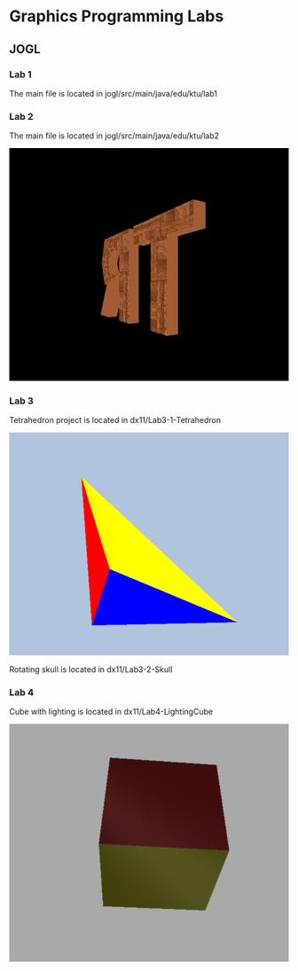 # Graphics Programming Labs

## JOGL

### Lab 1
The main file is located in jogl/src/main/java/edu/ktu/lab1

### Lab 2
The main file is located in jogl/src/main/java/edu/ktu/lab2

![](jogl/screenshot.png)

### Lab 3
Tetrahedron project is located in dx11/Lab3-1-Tetrahedron

![](dx11/Lab3-1-Tetrahedron/screenshot.png)

Rotating skull is located in dx11/Lab3-2-Skull

### Lab 4
Cube with lighting is located in dx11/Lab4-LightingCube

![](dx11/Lab4-LightingCube/screenshot.png)

